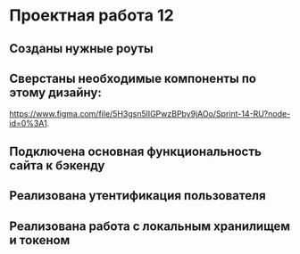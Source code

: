# Проектная работа 12

## Созданы нужные роуты

## Сверстаны необходимые компоненты по этому дизайну:
https://www.figma.com/file/5H3gsn5lIGPwzBPby9jAOo/Sprint-14-RU?node-id=0%3A1.

## Подключена основная функциональность сайта к бэкенду

##  Реализована утентификация пользователя

##   Реализована работа с локальным хранилищем и токеном


